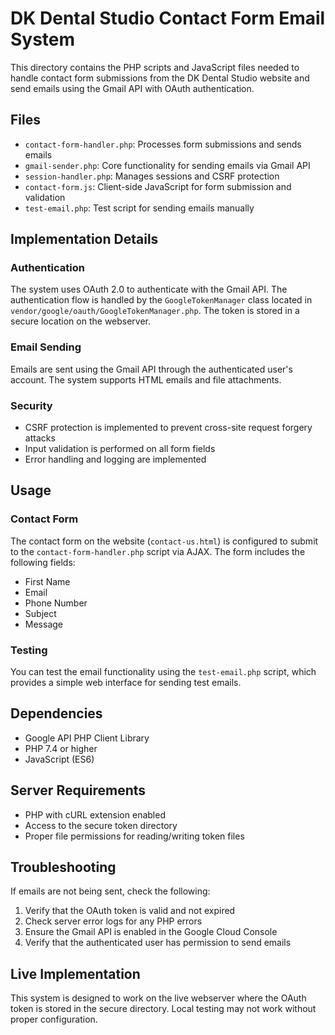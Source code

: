 # DK Dental Studio Contact Form Email System

This directory contains the PHP scripts and JavaScript files needed to handle contact form submissions from the DK Dental Studio website and send emails using the Gmail API with OAuth authentication.

## Files

- `contact-form-handler.php`: Processes form submissions and sends emails
- `gmail-sender.php`: Core functionality for sending emails via Gmail API
- `session-handler.php`: Manages sessions and CSRF protection
- `contact-form.js`: Client-side JavaScript for form submission and validation
- `test-email.php`: Test script for sending emails manually

## Implementation Details

### Authentication

The system uses OAuth 2.0 to authenticate with the Gmail API. The authentication flow is handled by the `GoogleTokenManager` class located in `vendor/google/oauth/GoogleTokenManager.php`. The token is stored in a secure location on the webserver.

### Email Sending

Emails are sent using the Gmail API through the authenticated user's account. The system supports HTML emails and file attachments.

### Security

- CSRF protection is implemented to prevent cross-site request forgery attacks
- Input validation is performed on all form fields
- Error handling and logging are implemented

## Usage

### Contact Form

The contact form on the website (`contact-us.html`) is configured to submit to the `contact-form-handler.php` script via AJAX. The form includes the following fields:

- First Name
- Email
- Phone Number
- Subject
- Message

### Testing

You can test the email functionality using the `test-email.php` script, which provides a simple web interface for sending test emails.

## Dependencies

- Google API PHP Client Library
- PHP 7.4 or higher
- JavaScript (ES6)

## Server Requirements

- PHP with cURL extension enabled
- Access to the secure token directory
- Proper file permissions for reading/writing token files

## Troubleshooting

If emails are not being sent, check the following:

1. Verify that the OAuth token is valid and not expired
2. Check server error logs for any PHP errors
3. Ensure the Gmail API is enabled in the Google Cloud Console
4. Verify that the authenticated user has permission to send emails

## Live Implementation

This system is designed to work on the live webserver where the OAuth token is stored in the secure directory. Local testing may not work without proper configuration.
